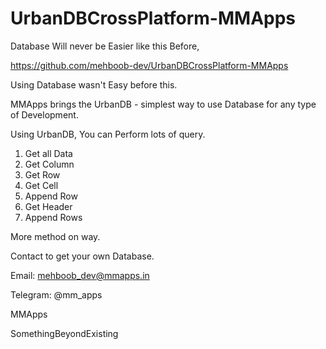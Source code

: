 # UrbanDBCrossPlatform-MMApps
Database Will never be Easier like this Before, 

https://github.com/mehboob-dev/UrbanDBCrossPlatform-MMApps

Using Database wasn't Easy before this. 

MMApps brings the UrbanDB - simplest way to use Database for any type of Development. 

Using UrbanDB, You can Perform lots of query. 

1. Get all Data
2. Get Column
3. Get Row
4. Get Cell
5. Append Row
6. Get Header
7. Append Rows

More method on way.

Contact to get your own Database. 

Email:
mehboob_dev@mmapps.in

Telegram:
@mm_apps

MMApps


SomethingBeyondExisting
